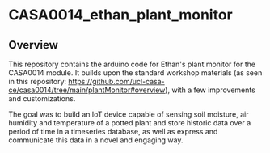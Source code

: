 # CASA0014_ethan_plant_monitor

## Overview
This repository contains the arduino code for Ethan's plant monitor for the CASA0014 module. It builds upon the standard workshop materials (as seen in this repository: https://github.com/ucl-casa-ce/casa0014/tree/main/plantMonitor#overview), with a few improvements and customizations.

The goal was to build an IoT device capable of sensing soil moisture, air humidity and temperature of a potted plant and store historic data over a period of time in a timeseries database, as well as express and communicate this data in a novel and engaging way.
